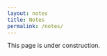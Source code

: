 ```yaml
---
layout: notes
title: Notes
permalink: /notes/
---
```

This page is under construction.
<!--stackedit_data:
eyJoaXN0b3J5IjpbLTk0MzkzMTg4Nl19
-->